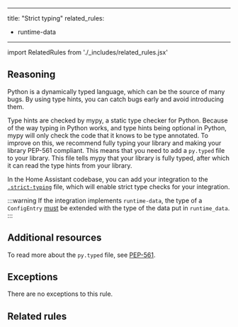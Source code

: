 ---
title: "Strict typing"
related_rules:
  - runtime-data
 ---
import RelatedRules from './_includes/related_rules.jsx'

## Reasoning

Python is a dynamically typed language, which can be the source of many bugs.
By using type hints, you can catch bugs early and avoid introducing them.

Type hints are checked by mypy, a static type checker for Python.
Because of the way typing in Python works, and type hints being optional in Python, mypy will only check the code that it knows to be type annotated.
To improve on this, we recommend fully typing your library and making your library PEP-561 compliant.
This means that you need to add a `py.typed` file to your library.
This file tells mypy that your library is fully typed, after which it can read the type hints from your library.

In the Home Assistant codebase, you can add your integration to the [`.strict-typing`](https://github.com/home-assistant/core/blob/dev/.strict-typing) file, which will enable strict type checks for your integration.

:::warning
If the integration implements `runtime-data`, the type of a `ConfigEntry` <ins>must</ins> be extended with the type of the data put in `runtime_data`.
:::

## Additional resources

To read more about the `py.typed` file, see [PEP-561](https://peps.python.org/pep-0561/).

## Exceptions

There are no exceptions to this rule.

## Related rules

<RelatedRules relatedRules={frontMatter.related_rules}></RelatedRules>
